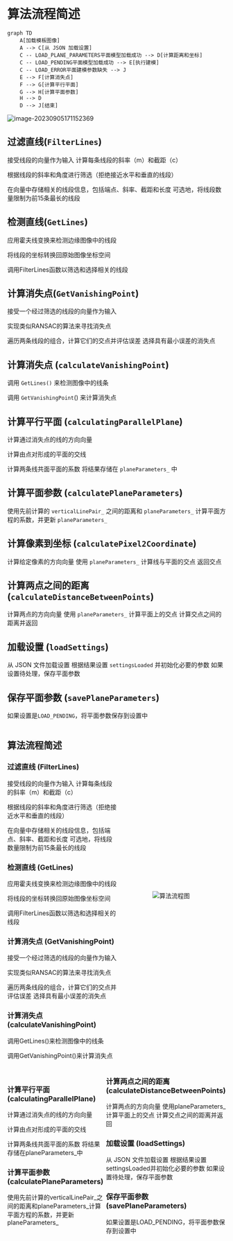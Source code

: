 # 算法流程简述 

```mermaid
graph TD
    A[加载模板图像]
    A --> C[从 JSON 加载设置]
    C -- LOAD_PLANE_PARAMETERS平面模型加载成功 --> D[计算距离和坐标]
    C -- LOAD_PENDING平面模型加载成功 --> E[执行建模]
    C -- LOAD_ERROR平面建模参数缺失 --> J
    E --> F[计算消失点]
    F --> G[计算平行平面]
    G --> H[计算平面参数]
    H --> D
    D --> J[结束]
```

![image-20230905171152369](https://imgurl-x.oss-cn-hangzhou.aliyuncs.com/xuxing-img/image-20230905171152369.png)

## 过滤直线(`FilterLines`) 

接受线段的向量作为输入 计算每条线段的斜率（m）和截距（c） 

根据线段的斜率和角度进行筛选（拒绝接近水平和垂直的线段） 

在向量中存储相关的线段信息，包括端点、斜率、截距和长度 可选地，将线段数量限制为前15条最长的线段 

## 检测直线(`GetLines`) 

应用霍夫线变换来检测边缘图像中的线段 

将线段的坐标转换回原始图像坐标空间 

调用FilterLines函数以筛选和选择相关的线段 

## 计算消失点(`GetVanishingPoint`) 

接受一个经过筛选的线段的向量作为输入 

实现类似RANSAC的算法来寻找消失点 

遍历两条线段的组合，计算它们的交点并评估误差 选择具有最小误差的消失点 

## 计算消失点 (`calculateVanishingPoint`)

调用 `GetLines()` 来检测图像中的线条 

调用 `GetVanishingPoint`() 来计算消失点

## 计算平行平面 (`calculatingParallelPlane`) 

计算通过消失点的线的方向向量

计算由点对形成的平面的交线 

计算两条线共面平面的系数 将结果存储在 `planeParameters_` 中

## 计算平面参数 (`calculatePlaneParameters`) 

使用先前计算的 `verticalLinePair_` 之间的距离和 `planeParameters_` 计算平面方程的系数，并更新 `planeParameters_` 

## 计算像素到坐标 (`calculatePixel2Coordinate`) 

计算给定像素的方向向量 使用 `planeParameters_` 计算线与平面的交点 返回交点 

## 计算两点之间的距离 (`calculateDistanceBetweenPoints`)

 计算两点的方向向量 使用 `planeParameters_` 计算平面上的交点 计算交点之间的距离并返回 

## 加载设置 (`loadSettings`)

从 JSON 文件加载设置 根据结果设置 `settingsLoaded` 并初始化必要的参数 如果设置待处理，保存平面参数

## 保存平面参数 (`savePlaneParameters`) 

如果设置是`LOAD_PENDING`，将平面参数保存到设置中

<div style="display: flex; align-items: center;">
  <div style="flex: 1;">
    <h2>算法流程简述</h2>
    <h3>过滤直线 (FilterLines)</h3>
    <p>接受线段的向量作为输入 计算每条线段的斜率（m）和截距（c）</p>
    <p>根据线段的斜率和角度进行筛选（拒绝接近水平和垂直的线段）</p>
    <p>在向量中存储相关的线段信息，包括端点、斜率、截距和长度 可选地，将线段数量限制为前15条最长的线段</p>
    <h3>检测直线 (GetLines)</h3>
    <p>应用霍夫线变换来检测边缘图像中的线段</p>
    <p>将线段的坐标转换回原始图像坐标空间</p>
    <p>调用FilterLines函数以筛选和选择相关的线段</p>
    <h3>计算消失点 (GetVanishingPoint)</h3>
    <p>接受一个经过筛选的线段的向量作为输入</p>
    <p>实现类似RANSAC的算法来寻找消失点</p>
    <p>遍历两条线段的组合，计算它们的交点并评估误差 选择具有最小误差的消失点</p>
    <h3>计算消失点 (calculateVanishingPoint)</h3>
    <p>调用GetLines()来检测图像中的线条</p>
    <p>调用GetVanishingPoint()来计算消失点</p>
  </div>
  <div style="flex: 1; text-align: center;">
    <img src="https://imgurl-x.oss-cn-hangzhou.aliyuncs.com/xuxing-img/image-20230905171152369.png" alt="算法流程图">
  </div>
</div><div style="display: flex; align-items: center;">
  <div style="flex: 1;">
    <h3>计算平行平面 (calculatingParallelPlane)</h3>
    <p>计算通过消失点的线的方向向量</p>
    <p>计算由点对形成的平面的交线</p>
    <p>计算两条线共面平面的系数 将结果存储在planeParameters_中</p>
    <h3>计算平面参数 (calculatePlaneParameters)</h3>
    <p>使用先前计算的verticalLinePair_之间的距离和planeParameters_计算平面方程的系数，并更新planeParameters_</p>
  </div>
  <div style="flex: 1;">
    <h3>计算两点之间的距离 (calculateDistanceBetweenPoints)</h3>
    <p>计算两点的方向向量 使用planeParameters_计算平面上的交点 计算交点之间的距离并返回</p>
    <h3>加载设置 (loadSettings)</h3>
    <p>从 JSON 文件加载设置 根据结果设置settingsLoaded并初始化必要的参数 如果设置待处理，保存平面参数</p>
    <h3>保存平面参数 (savePlaneParameters)</h3>
    <p>如果设置是LOAD_PENDING，将平面参数保存到设置中</p>
  </div>
</div>



